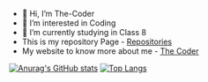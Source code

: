 - 👋 Hi, I’m The-Coder
- 👀 I’m interested in Coding
- 🌱 I’m currently studying in Class 8
- This is my repository Page - [Repositories](https://github.com/thecoder1234-ssvbhilai?tab=repositories)
- My website to know more about me - <a href="https://tcoder.rf.gd/" target="_blank">The Coder</a>

[![Anurag's GitHub stats](https://thecodergithub-stats.vercel.app/api?username=thewebcoder2009&show_icons=true&theme=radical)](https://thecodergithub-stats.vercel.app)
[![Top Langs](https://thecodergithub-stats.vercel.app/api/top-langs/?username=thewebcoder2009&show_icons=true&theme=gruvbox)](https://github.com/anuraghazra/github-readme-stats)

<!---
thecoder1234-ssvbhilai/thecoder1234-ssvbhilai is a ✨ special ✨ repository because its `README.md` (this file) appears on your GitHub profile.
You can click the Preview link to take a look at your changes.
--->
